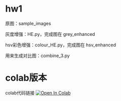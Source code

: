 # hw1
 
原图：sample_images

灰度增强：HE.py，完成图在 grey_enhanced

hsv彩色增强：colour_HE.py，完成图在 hsv_enhanced

用来生成对比图：combine_3.py

# colab版本
colab代码链接
 [![Open In Colab](https://colab.research.google.com/assets/colab-badge.svg)](https://colab.research.google.com/drive/1ufwqFmCyXk6_5-oZwUkH2vGet8VBMA6y)
